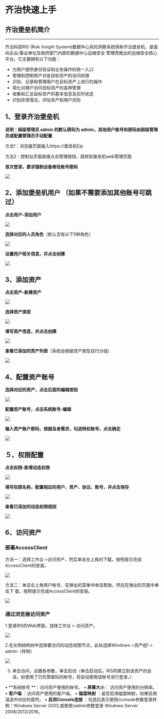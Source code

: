 

# 齐治快速上手

## 齐治堡垒机简介

-----
齐治科技RIS (Risk Insight System)数据中心风险洞察系统简称齐治堡垒机，是面向企业/事业单位及政府部门内部的数据中心运维安全 管理而推出的运维安全核心平台。它主要拥有以下功能：
 - 为用户提供身份验证和业务操作的统一入口
 - 管理和控制用户对各目标资产的访问权限
 - 识别、记录和管理用户在目标资产上进行的操作
 - 简化对用户访问目标资产的各种管理
 - 收集和汇总目标资产的基本信息及实时状态
 -  识别异常情况，评估资产和用户风险

## 1、登录齐治堡垒机

**说明：超级管理员 admin 的默认密码为 admin，其他用户账号和密码由超级管理员或配置管理员手动配置**

方法1：浏览器页面输入https://堡垒机Eip


方法2：控制台页面直接点击管理按钮，跳转到堡垒机web管理页面


**首次登录，要求强制设备修改账号密码**

![](/images/登录页面.png)
 
## 2、添加堡垒机用户 （如果不需要添加其他账号可跳过）

**点击用户-添加用户**

![](/images/添加用户.png)

**选择对应的人员角色**（默认含有以下5种角色）

![](/images/角色.png)

**设置用户相关信息，并点击创建**

![](/images/设置.png)

## 3、添加资产

**点击资产-新建资产**

![](/images/新建资产.png)

**选择资产类型**

![](/images/资产类型.png)

**填写资产信息，并点击创建**

![](/images/创建.png)

**查看已添加的资产列表**（系统会根据资产类型自行分组）

![](/images/查看.png)

## 4、配置资产账号

**选择对应的资产，点击后面的编辑按钮**

![](/images/资产账号.png)

**配置资产账号，点击系统账号-编辑**

![](/images/资产编辑.png)

**输入资产账户密码，根据自身需求，勾选特权账号，点击确定**

![](/images/特权账号.png)

## ５、权限配置

**点击权限-新增动态权限**

![](/images/权限.png)

**填写权限名称，配置相应的用户、资产、协议、账号，并点击保存**

![](/images/权限配置.png)

**查看已添加的动态权限规则**

![](/images/动态权限.png)

## 6、访问资产

### **部署AccessClient**

方法一：选择工作台 >访问资产，然后单击左上角的下载，按照提示完成AccessClient的安装。

![](/images/AccessClient.png)

方法二：单击右上角用户帐号，在弹出的菜单中单击帮助，然后在弹出的页面中单击下 载，按照提示完成AccessClient的安装。

![](/images/帮助.png)

### **通过浏览器访问资产**

1.登录RIS的Web界面，选择工作台 > 访问资产。

![](/images/访问资产.png)

2.在左侧结构树中选择要访问的动态视图节点，此处选择Windows >资产组1 > admin（样例）

![](/images/样例.png)

3. 单击访问，设置各参数，单击启动（单击启动后，RIS将建立到该资产的会话，如使用了已托管密码的帐号，将自动使用该帐号进行登录。）

• **系统帐号 **：访问资产使用的帐号。
• **屏幕大小**： 访问资产使用的分辨率。
• **客户端** ：访问资产使用的客户端。
• **磁盘映射** ：是否启用磁盘映射，如果启用请选中对应的盘符。
• **启用Console连接** ：勾选后表示使用/console参数登录样例：Windows Server 2003,或使用/admin参数登录 Windows Server 2008/2012/2016。
